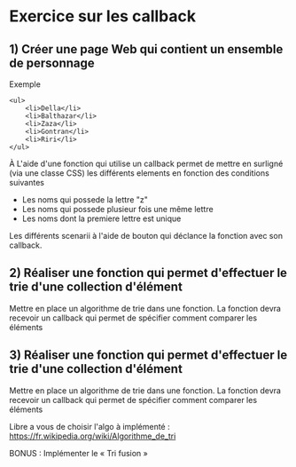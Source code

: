 
# Exercice sur les callback

## 1) Créer une page Web qui contient un ensemble de personnage 
Exemple
```
<ul>
    <li>Della</li>
    <li>Balthazar</li>
    <li>Zaza</li>
    <li>Gontran</li>
    <li>Riri</li>
</ul>
```
À L'aide d'une fonction qui utilise un callback permet de mettre en surligné
(via une classe CSS) les différents elements en fonction des conditions suivantes 
 - Les noms qui possede la lettre "z"
 - Les noms qui possede plusieur fois une même lettre
 - Les noms dont la premiere lettre est unique

Les différents scenarii à l'aide de bouton qui déclance la fonction avec son callback.

## 2) Réaliser une fonction qui permet d'effectuer le trie d'une collection d'élément

Mettre en place un algorithme de trie dans une fonction.
La fonction devra recevoir un callback qui permet de spécifier comment comparer les éléments

## 3) Réaliser une fonction qui permet d'effectuer le trie d'une collection d'élément
Mettre en place un algorithme de trie dans une fonction.
La fonction devra recevoir un callback qui permet de spécifier comment comparer les éléments

Libre a vous de choisir l'algo à implémenté : https://fr.wikipedia.org/wiki/Algorithme_de_tri

BONUS : Implémenter le « Tri fusion »